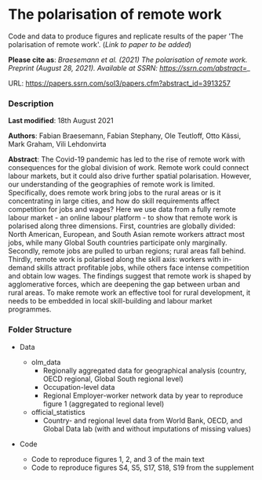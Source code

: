 # The polarisation of remote work

Code and data to produce figures and replicate results of the paper 'The polarisation of remote work'. 
(_Link to paper to be added_)

__Please cite as__: _Braesemann et al. (2021) The polarisation of remote work. Preprint (August 28, 2021). Available at SSRN: https://ssrn.com/abstract=__

URL: https://papers.ssrn.com/sol3/papers.cfm?abstract_id=3913257

### Description

**Last modified**: 18th August 2021

**Authors**: Fabian Braesemann, Fabian Stephany, Ole Teutloff, Otto Kässi, Mark Graham, Vili Lehdonvirta

**Abstract**: The Covid-19 pandemic has led to the rise of remote work with consequences for the global division of work. 
Remote work could connect labour markets, but it could also drive further spatial polarisation. However, our understanding of the geographies of remote work is limited. Specifically, does remote work bring jobs to the rural areas or is it concentrating in large cities, and how do skill requirements affect competition for jobs and wages? Here we use data from a fully remote labour market - an online labour platform - to show that remote work is polarised along three dimensions. First, countries are globally divided: North American, European, and South Asian remote workers attract most jobs, while many Global South countries participate only marginally. Secondly, remote jobs are pulled to urban regions; rural areas fall behind. Thirdly, remote work is polarised along the skill axis: workers with in-demand skills attract profitable jobs, while others face intense competition and obtain low wages.
The findings suggest that remote work is shaped by agglomerative forces, which are deepening the gap between urban and rural areas. To make remote work an effective tool for rural development, it needs to be embedded in local skill-building and labour market programmes.

### Folder Structure

- Data
  - olm_data
    - Regionally aggregated data for geographical analysis (country, OECD regional, Global South regional level)
    - Occupation-level data
    - Regional Employer-worker network data by year to reproduce figure 1 (aggregated to regional level)
  - official_statistics
    - Country- and regional level data from World Bank, OECD, and Global Data lab (with and without imputations of missing values)

- Code 
  - Code to reproduce figures 1, 2, and 3 of the main text
  - Code to reproduce figures S4, S5, S17, S18, S19 from the supplement


